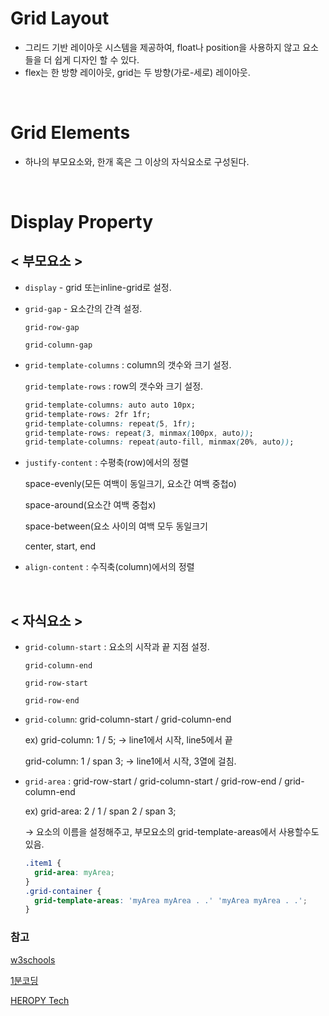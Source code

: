 # Grid Layout

- 그리드 기반 레이아웃 시스템을 제공하여, float나 position을 사용하지 않고 요소들을 더 쉽게 디자인 할 수 있다.
- flex는 한 방향 레이아웃, grid는 두 방향(가로-세로) 레이아웃.

<br>

# Grid Elements

- 하나의 부모요소와, 한개 혹은 그 이상의 자식요소로 구성된다.

<br>

# Display Property

## < **부모요소 >**

- `display` - grid 또는inline-grid로 설정.
- `grid-gap` - 요소간의 간격 설정.

    `grid-row-gap` 

    `grid-column-gap` 

- `grid-template-columns`  : column의 갯수와 크기 설정.

    `grid-template-rows` : row의 갯수와 크기 설정.

    ```css
    grid-template-columns: auto auto 10px;
    grid-template-rows: 2fr 1fr;
    grid-template-columns: repeat(5, 1fr);
    grid-template-rows: repeat(3, minmax(100px, auto));
    grid-template-columns: repeat(auto-fill, minmax(20%, auto));
    ```

- `justify-content` : 수평축(row)에서의 정렬

    space-evenly(모든 여백이 동일크기, 요소간 여백 중첩o)

    space-around(요소간 여백 중첩x)

    space-between(요소 사이의 여백 모두 동일크기

    center, start, end

- `align-content` : 수직축(column)에서의 정렬

<br>

## < **자식요소 >**

- `grid-column-start`   : 요소의 시작과 끝 지점 설정.

    `grid-column-end` 

    `grid-row-start` 

    `grid-row-end`


- `grid-column`: grid-column-start / grid-column-end

    ex) grid-column: 1 / 5; → line1에서 시작, line5에서 끝

    grid-column: 1 / span 3; → line1에서 시작, 3열에 걸침.

- `grid-area` : grid-row-start / grid-column-start / grid-row-end / grid-column-end

    ex) grid-area: 2 / 1 / span 2 / span 3;

    → 요소의 이름을 설정해주고, 부모요소의 grid-template-areas에서 사용할수도 있음.

    ```css
    .item1 {
      grid-area: myArea;
    }
    .grid-container {
      grid-template-areas: 'myArea myArea . .' 'myArea myArea . .';
    }
    ```

### 참고

[w3schools](https://www.w3schools.com/css/css_grid.asp)

[1분코딩](https://studiomeal.com/archives/533)

[HEROPY Tech](https://heropy.blog/2019/08/17/css-grid/)
